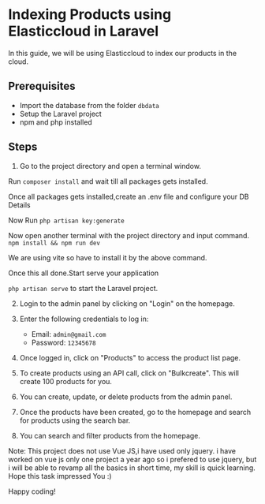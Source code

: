 # Indexing Products using Elasticcloud in Laravel

In this guide, we will be using Elasticcloud to index our products in the cloud.

## Prerequisites
- Import the database from the folder `dbdata`
- Setup the Laravel project
- npm and php installed

## Steps
1. Go to the project directory and open a terminal window.

 Run `composer install` and wait till all packages gets installed.

 Once all packages gets installed,create an .env file and configure your DB Details

 Now Run `php artisan key:generate`

Now open another terminal with the project directory and input command.
`npm install && npm run dev`

We are using vite so have to install it by the above command.

Once this all done.Start serve your application
 
`php artisan serve` to start the Laravel project.

2. Login to the admin panel by clicking on "Login" on the homepage.

3. Enter the following credentials to log in:
   - Email: `admin@gmail.com`
   - Password: `12345678`

4. Once logged in, click on "Products" to access the product list page.

5. To create products using an API call, click on "Bulkcreate". This will create 100 products for you.

6. You can create, update, or delete products from the admin panel.

7. Once the products have been created, go to the homepage and search for products using the search bar.

8. You can search and filter products from the homepage.

Note: This project does not use Vue JS,i have used only jquery.
i have worked on vue js only one project a year ago so i prefered to use jquery,
but i will be able to revamp all the basics in short time,
my skill is quick learning.
Hope this task impressed You :)

Happy coding!